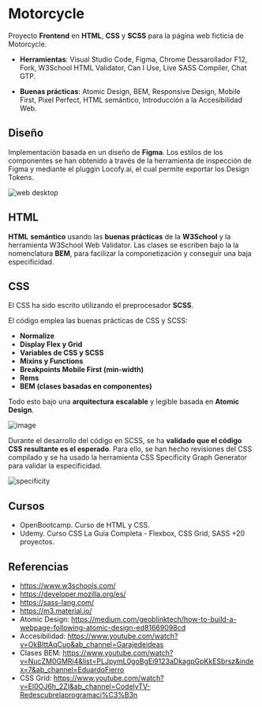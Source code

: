 # Motorcycle
Proyecto **Frontend** en **HTML**, **CSS** y **SCSS** para la página web ficticia de Motorcycle.

- **Herramientas**: Visual Studio Code, Figma, Chrome Dessarollador F12, Fork, W3School HTML Validator, Can I Use, Live SASS Compiler, Chat GTP. 

- **Buenas prácticas**: Atomic Design, BEM, Responsive Design, Mobile First, Pixel Perfect, HTML semántico, Introducción a la Accesibilidad Web.

## Diseño
Implementación basada en un diseño de **Figma**. Los estilos de los componentes se han obtenido a través de la herramienta de inspección de Figma y mediante el pluggin Locofy.ai, el cual permite exportar los Design Tokens.

![web desktop](https://user-images.githubusercontent.com/124876049/228622267-ea062354-6d5d-45eb-b3b4-010f74fe229f.jpg)

## HTML
**HTML** **semántico** usando las **buenas prácticas** de la **W3School** y la herramienta W3School Web Validator. Las clases se escriben bajo la la nomenclatura **BEM**, para facilizar la componetización y conseguir una baja especificidad.

## CSS
El CSS ha sido escrito utilizando el preprocesador **SCSS**.

El código emplea las buenas prácticas de CSS y SCSS:
- **Normalize**
- **Display Flex y Grid**
- **Variables de CSS y SCSS**
- **Mixins y Functions**
- **Breakpoints Mobile First (min-width)**
- **Rems**
- **BEM (clases basadas en componentes)**

Todo esto bajo una **arquitectura** **escalable** y legible basada en **Atomic Design**.

![image](https://github.com/CristinaMitrica/proyecto-practica-html-css/assets/124876049/9a21d4a0-430f-45af-83b8-f96dad413bfe)

Durante el desarrollo del código en SCSS, se ha **validado que el código CSS resultante es el esperado**. Para ello, se han hecho revisiones del CSS compilado y se ha usado la herramienta CSS Specificity Graph Generator para validar la especificidad.

![specificity](https://user-images.githubusercontent.com/124876049/228622425-f06d8395-31a7-4a4f-8fb2-488d9de7a0f5.png)

## Cursos
- OpenBootcamp. Curso de HTML y CSS.
- Udemy. Curso CSS La Guía Completa - Flexbox, CSS Grid, SASS +20 proyectos.

## Referencias
- https://www.w3schools.com/
- https://developer.mozilla.org/es/
- https://sass-lang.com/
- https://m3.material.io/
- Atomic Design: 
https://medium.com/geoblinktech/how-to-build-a-webpage-following-atomic-design-ed81669098cd
- Accesibilidad: 
https://www.youtube.com/watch?v=OkBIttAqCuo&ab_channel=Garajedeideas
- Clases BEM: 
https://www.youtube.com/watch?v=NucZM0GMRi4&list=PLJpymL0goBgEi9123aDkagpGpKkESbrsz&index=7&ab_channel=EduardoFierro
- CSS Grid: 
https://www.youtube.com/watch?v=El0OJ6h_2ZI&ab_channel=CodelyTV-Redescubrelaprogramaci%C3%B3n
